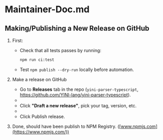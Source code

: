 # Maintainer-Doc.md

## Making/Publishing a New Release on GitHub

1. First:
   * Check that all tests passes by running:
        ```bash
        npm run ci:test
        ```
   * Test `npm publish --dry-run` locally before automation.

2. Make a release on GitHub
   * Go to **Releases** tab in the repo (`yini-parser-typescript`, https://github.com/YINI-lang/yini-parser-typescript).
   * 
   * Click **"Draft a new release"**, pick your tag, version, etc.
   * 
   * Click Publish release.

3. Done, should have been publish to NPM Registry. ([www.npmjs.com](https://www.npmjs.com/))

